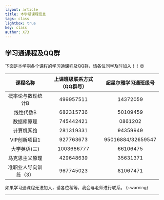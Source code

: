 ```yaml
---
layout: article
title: 本学期课程信息
tags: class
lightbox: true
key: class
author: X73
---
```




## 学习通课程及QQ群

下面是本学期各个课程的学习通课程及QQ群，请各位同学及时加入！！:wink:

|     **课程名称**      | **上课班级联系方式（QQ群号）** | **超星尔雅学习通班级号** |
| :-------------------: | :----------------------------: | :----------------------: |
|   概率论与数理统计B   |           499957511            |         14372059         |
|       线性代数B       |           682315736            |         50109459         |
|      数据库原理       |           745442421            |         0861202          |
|      计算机网络       |           281319331            |         94359949         |
|     VIP创新项目1      |           927763673            |    95016884/32659547     |
|     大学英语(三)      |           1003686777           |         66106475         |
|    马克思主义原理     |           429648639            |         35631371         |
| 准职业人导向训练（3） |           967745023            |         81067471         |

如果学习通课程无法加入，请各位稍等，我会与老师进行联系。
{:.warning}

---


